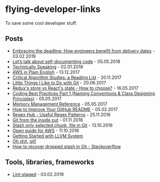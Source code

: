 # flying-developer-links
To save some cool developer stuff.

## Posts

- [Embracing the deadline: How engineers benefit from delivery dates](https://www.intercom.com/blog/embracing-the-deadline-how-engineers-benefit-from-delivery-dates) - 03.02.2019
- [Let’s talk about self-documenting code](https://www.sicpers.info/2018/04/lets-talk-about-self-documenting-code/) - 05.05.2018
- [Technically Speaking](https://tinyletter.com/techspeak/archive) - 02.01.2018
- [AWS in Plain English](https://www.expeditedssl.com/aws-in-plain-english) - 13.12.2017
- [Critical Algorithm Studies: a Reading List](https://socialmediacollective.org/reading-lists/critical-algorithm-studies/) - 20.11.2017
- [Little Things I Like to Do with Git](https://csswizardry.com/2017/05/little-things-i-like-to-do-with-git/) - 20.06.2017
- [Redux's store vs React's state - How to choose?](https://github.com/reactjs/redux/issues/1287) - 16.05.2017
- [Coding Best Practices Part 1 (Naming Conventions & Class Designing Principles)](https://dev.to/mohitrajput987/coding-best-practices-part-1-naming-conventions--class-designing-principles) - 05.05.2017
- [Memory Management Reference](http://www.memorymanagement.org/) - 05.05.2017
- [How to Improve Your GitHub README](http://blog.patrickbalestra.com/post/156487921566/how-to-improve-your-github-readme) - 05.02.2017
- [Regex Hub - Useful Regex Patterns](https://projects.lukehaas.me/regexhub/) - 25.11.2016
- [Git from the inside out](https://codewords.recurse.com/issues/two/git-from-the-inside-out) - 01.11.2016
- [Stash only selected chunk, file in Git](http://stackoverflow.com/questions/3040833/stash-only-one-file-out-of-multiple-files-that-have-changed-with-git) - 13.10.2016
- [Open guide for AWS](https://github.com/open-guides/og-aws) - 11.10.2016
- [Getting Started with LLVM System](http://llvm.org/docs/GettingStarted.html)
- [Oh shit, git!](http://ohshitgit.com/)
- [How to recover dropped stash in Git - Stackoverflow](http://stackoverflow.com/questions/89332/how-to-recover-a-dropped-stash-in-git)

## Tools, libraries, frameworks

- [Lint-staged](https://github.com/okonet/lint-staged) - 03.02.2019
